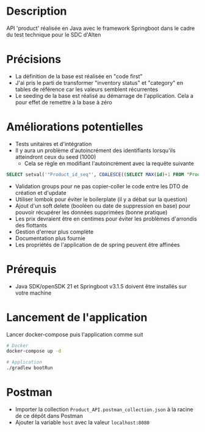 # Description

API 'product' réalisée en Java avec le framework Springboot dans le cadre du test technique pour le SDC d'Alten

# Précisions

- La définition de la base est réalisée en "code first"
- J'ai pris le parti de transformer "inventory status" et "category" en tables de référence car les valeurs semblent récurrentes
- Le seeding de la base est réalisé au démarrage de l'application. Cela a pour effet de remettre à la base à zéro

# Améliorations potentielles

- Tests unitaires et d'intégration
- Il y aura un problème d'autoincrément des identifiants lorsqu'ils atteindront ceux du seed (1000)
  - Cela se règle en modifiant l'autoincrément avec la requête suivante

```sql
SELECT setval('"Product_id_seq"', COALESCE((SELECT MAX(id)+1 FROM "Product"), 1), false);
```

- Validation groups pour ne pas copier-coller le code entre les DTO de création et d'update
- Utiliser lombok pour éviter le boilerplate (il y a débat sur la question)
- Ajout d'un soft delete (booléen ou date de suppression en base) pour pouvoir récupérer les données supprimées (bonne pratique)
- Les prix devraient être en centimes pour éviter les problèmes d'arrondis des flottants
- Gestion d'erreur plus complète
- Documentation plus fournie
- Les propriétés de l'application de de spring peuvent être affinées

# Prérequis

- Java SDK/openSDK 21 et Springboot v3.1.5 doivent être installés sur votre machine

# Lancement de l'application

Lancer docker-compose puis l'application comme suit

```bash
# Docker
docker-compose up -d

# Application
./gradlew bootRun
```

# Postman

- Importer la collection `Product_API.postman_collection.json` à la racine de ce dépôt dans Postman
- Ajouter la variable `host` avec la valeur `localhost:8080`
